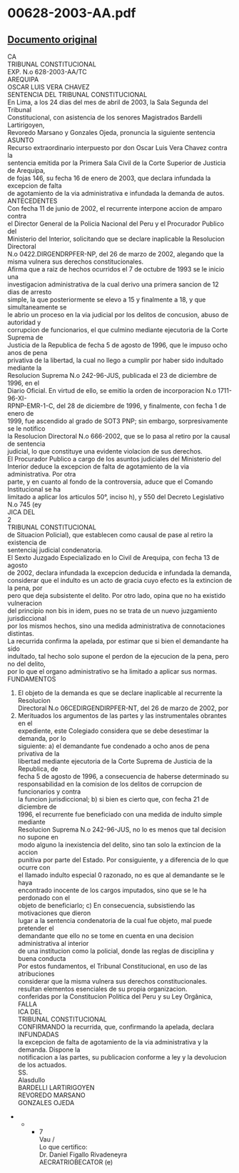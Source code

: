 
00628-2003-AA.pdf
=================
  
[Documento original](https://tc.gob.pe/jurisprudencia/2003/00628-2003-AA.pdf)  
---  
CA  
TRIBUNAL CONSTITUCIONAL  
EXP. N.o 628-2003-AA/TC  
AREQUIPA  
OSCAR LUIS VERA CHAVEZ  
SENTENCIA DEL TRIBUNAL CONSTITUCIONAL  
En Lima, a los 24 dias del mes de abril de 2003, la Sala Segunda del Tribunal  
Constitucional, con asistencia de los senores Magistrados Bardelli Lartirigoyen,  
Revoredo Marsano y Gonzales Ojeda, pronuncia la siguiente sentencia  
ASUNTO  
Recurso extraordinario interpuesto por don Oscar Luis Vera Chavez contra la  
sentencia emitida por la Primera Sala Civil de la Corte Superior de Justicia de Arequipa,  
de fojas 146, su fecha 16 de enero de 2003, que declara infundada la excepcion de falta  
de agotamiento de la via administrativa e infundada la demanda de autos.  
ANTECEDENTES  
Con fecha 11 de junio de 2002, el recurrente interpone accion de amparo contra  
el Director General de la Policia Nacional del Peru y el Procurador Publico del  
Ministerio del Interior, solicitando que se declare inaplicable la Resolucion Directoral  
N.o 0422.DIRGENDRPFER-NP, del 26 de marzo de 2002, alegando que la  
misma vulnera sus derechos constitucionales.  
Afirma que a raiz de hechos ocurridos el 7 de octubre de 1993 se le inicio una  
investigacion administrativa de la cual derivo una primera sancion de 12 dias de arresto  
simple, la que posteriormente se elevo a 15 y finalmente a 18, y que simultaneamente se  
le abrio un proceso en la via judicial por los delitos de concusion, abuso de autoridad y  
corrupcion de funcionarios, el que culmino mediante ejecutoria de la Corte Suprema de  
Justicia de la Republica de fecha 5 de agosto de 1996, que le impuso ocho anos de pena  
privativa de la libertad, la cual no llego a cumplir por haber sido indultado mediante la  
Resolucion Suprema N.o 242-96-JUS, publicada el 23 de diciembre de 1996, en el  
Diario Oficial. En virtud de ello, se emitio la orden de incorporacion N.o 1711-96-XI-  
RPNP-EMR-1-C, del 28 de diciembre de 1996, y finalmente, con fecha 1 de enero de  
1999, fue ascendido al grado de SOT3 PNP; sin embargo, sorpresivamente se le notifico  
la Resolucion Directoral N.o 666-2002, que se lo pasa al retiro por la causal de sentencia  
judicial, lo que constituye una evidente violacion de sus derechos.  
El Procurador Publico a cargo de los asuntos judiciales del Ministerio del  
Interior deduce la excepcion de falta de agotamiento de la via administrativa. Por otra  
parte, y en cuanto al fondo de la controversia, aduce que el Comando Institucional se ha  
limitado a aplicar los articulos 50°, inciso h), y 550 del Decreto Legislativo N.o 745 (ey  
JICA DEL  
2  
TRIBUNAL CONSTITUCIONAL  
de Situacion Policial), que establecen como causal de pase al retiro la existencia de  
sentenciaj judicial condenatoria.  
El Sexto Juzgado Especializado en lo Civil de Arequipa, con fecha 13 de agosto  
de 2002, declara infundada la excepcion deducida e infundada la demanda,  
considerar que el indulto es un acto de gracia cuyo efecto es la extincion de la pena, por  
pero que deja subsistente el delito. Por otro lado, opina que no ha existido vulneracion  
del principio non bis in idem, pues no se trata de un nuevo juzgamiento jurisdiccional  
por los mismos hechos, sino una medida administrativa de connotaciones distintas.  
La recurrida confirma la apelada, por estimar que si bien el demandante ha sido  
indultado, tal hecho solo supone el perdon de la ejecucion de la pena, pero no del delito,  
por lo que el organo administrativo se ha limitado a aplicar sus normas.  
FUNDAMENTOS  
1. El objeto de la demanda es que se declare inaplicable al recurrente la Resolucion  
Directoral N.o 06CEDIRGENDIRPFER-NT, del 26 de marzo de 2002, por  
2. Merituados los argumentos de las partes y las instrumentales obrantes en el  
expediente, este Colegiado considera que se debe desestimar la demanda, por lo  
siguiente: a) el demandante fue condenado a ocho anos de pena privativa de la  
libertad mediante ejecutoria de la Corte Suprema de Justicia de la Republica, de  
fecha 5 de agosto de 1996, a consecuencia de haberse determinado su  
responsabilidad en la comision de los delitos de corrupcion de funcionarios y contra  
la funcion jurisdiccional; b) si bien es cierto que, con fecha 21 de diciembre de  
1996, el recurrente fue beneficiado con una medida de indulto simple mediante  
Resolucion Suprema N.o 242-96-JUS, no lo es menos que tal decision no supone en  
modo alguno la inexistencia del delito, sino tan solo la extincion de la accion  
punitiva por parte del Estado. Por consiguiente, y a diferencia de lo que ocurre con  
el llamado indulto especial 0 razonado, no es que al demandante se le haya  
encontrado inocente de los cargos imputados, sino que se le ha perdonado con el  
objeto de beneficiarlo; c) En consecuencia, subsistiendo las motivaciones que dieron  
lugar a la sentencia condenatoria de la cual fue objeto, mal puede pretender el  
demandante que ello no se tome en cuenta en una decision administrativa al interior  
de una institucion como la policial, donde las reglas de disciplina y buena conducta  
Por estos fundamentos, el Tribunal Constitucional, en uso de las atribuciones  
considerar que la misma vulnera sus derechos constitucionales.  
resultan elementos esenciales de su propia organizacion.  
conferidas por la Constitucion Politica del Peru y su Ley Orgânica,  
FALLA  
ICA DEL  
TRIBUNAL CONSTITUCIONAL  
CONFIRMANDO la recurrida, que, confirmando la apelada, declara INFUNDADAS  
la excepcion de falta de agotamiento de la via administrativa y la demanda. Dispone la  
notificacion a las partes, su publicacion conforme a ley y la devolucion de los actuados.  
SS.  
Alasdullo  
BARDELLI LARTIRIGOYEN  
REVOREDO MARSANO  
GONZALES OJEDA  
- - - 7  
Vau /  
Lo que certifico:  
Dr. Daniel Figallo Rivadeneyra  
AECRATRIOBECATOR (e)